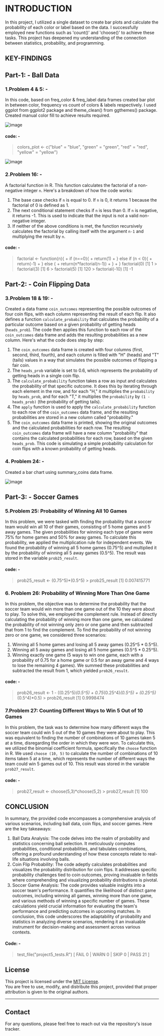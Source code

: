 # INTRODUCTION
In this project, I utilized a single dataset to create bar plots and calculate the probability of each color or label based on the data. I successfully employed new functions such as 'count()' and 'choose()' to achieve these tasks. This project has deepened my understanding of the connection between statistics, probability, and programming.
## KEY-FINDINGS
## Part-1: - Ball Data
### 1.Problem 4 & 5: -
In this code, based on freq_color & freq_label data frames created bar plot in between color, frequency vs count of colors & labels respectively. I used ggplot from ggplot2 package and theme_clean() from ggthemes() package. Created manual color fill to achieve results required.

![image](https://github.com/user-attachments/assets/9624253b-6c87-4dea-a515-8f9d612d0af8)
#### code: -
> colors_plot <- c("blue" = "blue", "green" = "green", "red" = "red", "yellow" = "yellow")

![image](https://github.com/user-attachments/assets/396d383a-ea1d-4083-9f2f-feb3aff71b18)

### 2.Problem 16: -
A factorial function in R. This function calculates the factorial of a non-negative integer `n`. Here's a breakdown of how the code works:
1. The base case checks if `n` is equal to 0. If `n` is 0, it returns 1 because the factorial of 0 is defined as 1.
2. The next conditional statement checks if `n` is less than 0. If `n` is negative, it returns -1. This is used to indicate that the input is not a valid non-negative integer.
3. If neither of the above conditions is met, the function recursively calculates the factorial by calling itself with the argument `n-1` and multiplying the result by `n`.
#### code: -
> factorial <- function(n){ + if (n==0){ + return(1) + } else if (n < 0){ + return(-1) + } else { + return(n*factorial(n-1)) + } + }
> factorial(0) [1] 1 > factorial(3) [1] 6 > factorial(5) [1] 120 > factorial(-10) [1] -1
## Part-2: - Coin Flipping Data
### 3.Problem 18 & 19: -
Created a data frame `coin_outcomes` representing the possible outcomes of four coin flips, with each column representing the result of each flip. It also defines a function `calculate_probability` that calculates the probability of a particular outcome based on a given probability of getting heads (`heads_prob`). The code then applies this function to each row of the `coin_outcomes` data frame and adds the resulting probabilities as a new column.
Here's what the code does step by step:
1. The `coin_outcomes` data frame is created with four columns (first, second, third, fourth), and each column is filled with "H" (heads) and "T" (tails) values in a way that simulates the possible outcomes of flipping a fair coin.
2. The `heads_prob` variable is set to 0.6, which represents the probability of getting heads in a single coin flip.
3. The `calculate_probability` function takes a row as input and calculates the probability of that specific outcome. It does this by iterating through each element in the row, and for each "H," it multiplies the `probability` by `heads_prob`, and for each "T," it multiplies the `probability` by `(1 - heads_prob)` (the probability of getting tails).
4. The `apply` function is used to apply the `calculate_probability` function to each row of the `coin_outcomes` data frame, and the resulting probabilities are stored in a new column called "probability."
5. The `coin_outcomes` data frame is printed, showing the original outcomes and the calculated probabilities for each row.
The resulting `coin_outcomes` data frame will have a new column "probability" that contains the calculated probabilities for each row, based on the given `heads_prob`. This code is simulating a simple probability calculation for coin flips with a known probability of getting heads.
### 4. Problem 24: -
Created a bar chart using summary_coins data frame.

![image](https://github.com/user-attachments/assets/3bbeaf13-6f1f-42c8-adf2-e3857a56064e)

## Part-3: - Soccer Games
### 5.Problem 25: Probability of Winning All 10 Games
In this problem, we were tasked with finding the probability that a soccer team would win all 10 of their games, consisting of 5 home games and 5 away games. The given probabilities for winning each type of game were 75% for home games and 50% for away games.
To calculate this probability, we applied the multiplication rule for independent events. We found the probability of winning all 5 home games (0.75^5) and multiplied it by the probability of winning all 5 away games (0.5^5). The result was stored in the variable `prob25_result`.
#### code: -
> prob25_result <- (0.75^5)*(0.5^5) > prob25_result [1] 0.007415771

### 6. Problem 26: Probability of Winning More Than One Game
In this problem, the objective was to determine the probability that the soccer team would win more than one game out of the 10 they were about to play. To solve this, we employed the complement rule. Instead of directly calculating the probability of winning more than one game, we calculated the probability of not winning only zero or one game and then subtracted that from 1 to find the complement.
To find the probability of not winning zero or one game, we considered three scenarios:
1. Winning all 5 home games and losing all 5 away games (0.25^5 * 0.5^5).
2. Winning all 5 away games and losing all 5 home games (0.5^5 * 0.25^5).
3. Winning exactly one game (5 ways to win one game, each with a probability of 0.75 for a home game or 0.5 for an away game and 4 ways to lose the remaining 4 games).
We summed these probabilities and subtracted the result from 1, which yielded `prob26_result`.
#### code: -
> prob26_result <- 1 - ((0.25^5)*(0.5^5) + 0.75*(0.25^4)*(0.5^5) + (0.25^5)*(0.5^4)*0.5) > prob26_result [1] 0.9998474

### 7.Problem 27: Counting Different Ways to Win 5 Out of 10 Games
In this problem, the task was to determine how many different ways the soccer team could win 5 out of the 10 games they were about to play. This was equivalent to finding the number of combinations of 10 games taken 5 at a time, disregarding the order in which they were won.
To calculate this, we utilized the binomial coefficient formula, specifically the `choose` function in R. We used `choose (10, 5)` to calculate the number of combinations of 10 items taken 5 at a time, which represents the number of different ways the team could win 5 games out of 10. This result was stored in the variable `prob27_result`.
#### code: -
> prob27_result <- choose(5,3)*choose(5,2) > prob27_result [1] 100

## CONCLUSION
In summary, the provided code encompasses a comprehensive analysis of various scenarios, including ball data, coin flips, and soccer games. Here are the key takeaways:
1. Ball Data Analysis:
The code delves into the realm of probability and statistics concerning ball selection. It meticulously computes probabilities, conditional probabilities, and tabulates combinations, offering a profound understanding of how these concepts relate to real-life situations involving balls.
2. Coin Flip Probability:
The code adeptly calculates probabilities and visualizes the probability distribution for coin flips. It addresses specific probability challenges tied to coin outcomes, proving invaluable in fields where comprehending and visualizing probability distributions is pivotal.
3. Soccer Game Analysis:
The code provides valuable insights into a soccer team's performance. It quantifies the likelihood of distinct game outcomes, including winning all games, winning more than one game, and various methods of winning a specific number of games. These calculations yield crucial information for evaluating the team's performance and predicting outcomes in upcoming matches.
In conclusion, this code underscores the adaptability of probability and statistics in analyzing diverse scenarios, rendering it an invaluable instrument for decision-making and assessment across various contexts.
#### Code: -
> test_file("project5_tests.R") [ FAIL 0 | WARN 0 | SKIP 0 | PASS 21 ]

## License

This project is licensed under the [MIT License](LICENSE).  
You are free to use, modify, and distribute this project, provided that proper attribution is given to the original authors.

---

## Contact
For any questions, please feel free to reach out via the repository's issue tracker.
